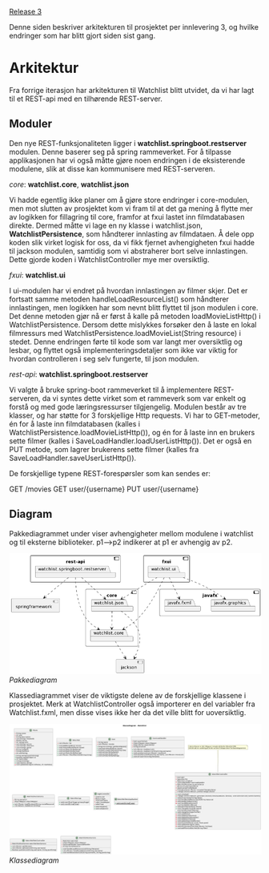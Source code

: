 [Release 3](release3.md)

Denne siden beskriver arkitekturen til prosjektet per innlevering 3, og hvilke endringer som har blitt gjort siden sist gang.

# Arkitektur

Fra forrige iterasjon har arkitekturen til Watchlist blitt utvidet, da vi har lagt til et REST-api med en tilhørende REST-server.

## Moduler

Den nye REST-funksjonaliteten ligger i __watchlist.springboot.restserver__ modulen. Denne baserer seg på spring rammeverket. For å tilpasse applikasjonen har vi også måtte gjøre noen endringen i de eksisterende modulene, slik at disse kan kommunisere med REST-serveren.

*core*: __watchlist.core__, __watchlist.json__

Vi hadde egentlig ikke planer om å gjøre store endringer i core-modulen, men mot slutten av prosjektet kom vi fram til at det ga mening å flytte mer av logikken for fillagring til core, framfor at fxui lastet inn filmdatabasen direkte. Dermed måtte vi lage en ny klasse i watchlist.json, __WatchlistPersistence__, som håndterer innlasting av filmdataen. Å dele opp koden slik virket logisk for oss, da vi fikk fjernet avhengigheten fxui hadde til jackson modulen, samtidig som vi abstraherer bort selve innlastingen. Dette gjorde koden i WatchlistController mye mer oversiktlig.

*fxui*: __watchlist.ui__

I ui-modulen har vi endret på hvordan innlastingen av filmer skjer. Det er fortsatt samme metoden handleLoadResourceList() som håndterer innlastingen, men logikken har som nevnt blitt flyttet til json modulen i core. Det denne metoden gjør nå er først å kalle på metoden loadMovieListHttp() i WatchlistPersistence. Dersom dette mislykkes forsøker den å laste en lokal filmressurs med WatchlistPersistence.loadMovieList(String resource) i stedet. Denne endringen førte til kode som var langt mer oversiktlig og lesbar, og flyttet også implementeringsdetaljer som ikke var viktig for hvordan controlleren i seg selv fungerte, til json modulen.

*rest-api*: __watchlist.springboot.restserver__

Vi valgte å bruke spring-boot rammeverket til å implementere REST-serveren, da vi syntes dette virket som et rammeverk som var enkelt og forstå og med gode læringsressurser tilgjengelig. Modulen består av tre klasser, og har støtte for 3 forskjellige Http requests. Vi har to GET-metoder, én for å laste inn filmdatabasen (kalles i WatchlistPersistence.loadMovieListHttp()), og én for å laste inn en brukers sette filmer (kalles i SaveLoadHandler.loadUserListHttp()). Det er også en PUT metode, som lagrer brukerens sette filmer (kalles fra SaveLoadHandler.saveUserListHttp()).

De forskjellige typene REST-forespørsler som kan sendes er:

GET /movies
GET user/{username}
PUT user/{username}

## Diagram

Pakkediagrammet under viser avhengigheter mellom modulene i watchlist og til eksterne biblioteker. p1-->p2 indikerer at p1 er avhengig av p2.

![Pakkediagram](images/pakkediagram.png)
*Pakkediagram*

Klassediagrammet viser de viktigste delene av de forskjellige klassene i prosjektet. Merk at WatchlistController også importerer en del variabler fra Watchlist.fxml, men disse vises ikke her da det ville blitt for uoversiktlig.

![Klassediagram](images/klassediagram.png)
*Klassediagram*
